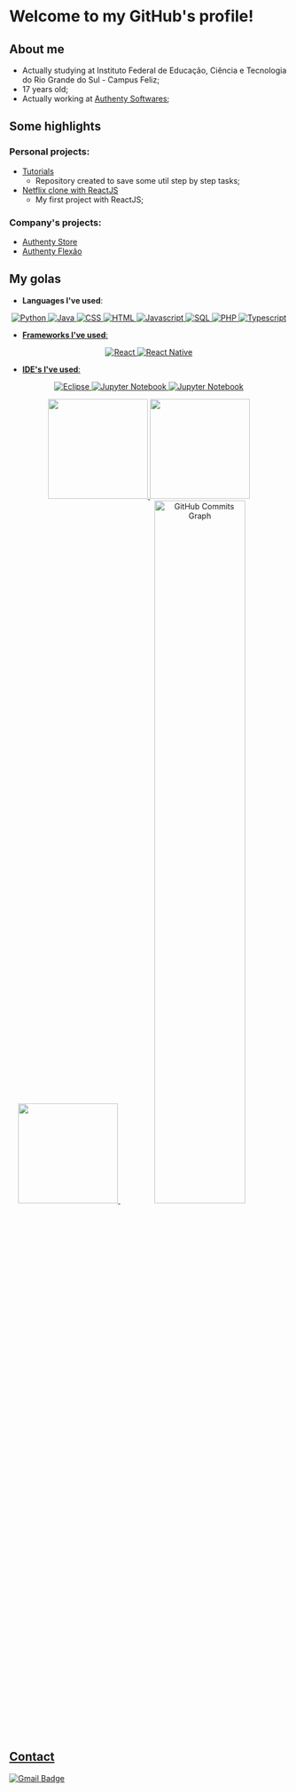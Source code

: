 # Welcome to my GitHub's profile!
## About me
* Actually studying at Instituto Federal de Educação, Ciência e Tecnologia do Rio Grande do Sul - Campus Feliz;
* 17 years old;
* Actually working at [Authenty Softwares](http://authenty.com.br);

## Some highlights
### Personal projects:
* [Tutorials](https://github.com/OtavioMaldaner/tutoriais)
  * Repository created to save some util step by step tasks;
* [Netflix clone with ReactJS](https://github.com/OtavioMaldaner/Clone-Netflix)
  * My first project with ReactJS;

### Company's projects:
* [Authenty Store](http://store.authenty.com.br/store)
* [Authenty Flexão](https://www.authenty.com.br/WebApps/FlexaoSimples/)

## My golas
* **Languages I've used**:
<p align="center">
    <a href="https://github.com/OtavioMaldaner">
    <img alt="Python" src="https://img.shields.io/badge/python-%230d1117.svg?style=for-the-badge&logo=python"/>
    <img alt="Java" src="https://img.shields.io/badge/java-%230d1117.svg?style=for-the-badge&logo=java"/>
    <img alt="CSS" src="https://img.shields.io/badge/css3-%230d1117.svg?style=for-the-badge&logo=css3&logoColor=1572B6"/>
    <img alt="HTML" src="https://img.shields.io/badge/html5-%230d1117.svg?style=for-the-badge&logo=html5"/>
    <img alt="Javascript" src="https://img.shields.io/badge/javascript-%230d1117.svg?style=for-the-badge&logo=javascript"/>
    <img alt="SQL" src="https://img.shields.io/badge/sql-%230d1117.svg?style=for-the-badge&logo=sql"/>
    <img alt="PHP" src="https://img.shields.io/badge/php-%230d1117.svg?style=for-the-badge&logo=php"/>
    <img alt="Typescript" src="https://img.shields.io/badge/typescript-%230d1117.svg?style=for-the-badge&logo=typescript"/>
</p>

* **Frameworks I've used**:
<p align="center">
    <a href="https://github.com/OtavioMaldaner">
    <img alt="React" src="https://img.shields.io/badge/react-%230d1117.svg?style=for-the-badge&logo=react"/>
    <img alt="React Native" src="https://img.shields.io/badge/react%20native-%230d1117.svg?style=for-the-badge&logo=react"/>
</p>

* **IDE's I've used**:
<p align="center">
    <a href="https://github.com/OtavioMaldaner">
    <img alt="Eclipse" src="https://img.shields.io/badge/Eclipse-%230d1117.svg?style=for-the-badge&logo=Eclipse"/>
    <img alt="Jupyter Notebook" src="https://img.shields.io/badge/jupyter-%230d1117.svg?style=for-the-badge&logo=jupyter"/>
    <img alt="Jupyter Notebook" src="https://img.shields.io/badge/Visual%20Studio%20Code-%230d1117.svg?style=for-the-badge&logo=visual-studio-code"/>
</p>

<p align="center">
    <a href="https://github.com/OtavioMaldaner">
    <img height="180em" src="https://github-readme-stats.vercel.app/api/top-langs/?username=OtavioMaldaner&layout=compact&langs_count=7&theme=transparent&hide_border=true"/>
    <img height="180em" src="https://github-readme-streak-stats.herokuapp.com?user=OtavioMaldaner&theme=github-dark-blue&hide_border=true&date_format=M%20j%5B%2C%20Y%5D&background=00000000&stroke=055edb&border=055edb&fire=055edb&ring=055edb&sideLabels=39686F&currStreakLabel=39686F&currStreakNum=39686F"/>
    <img height="180em" src="https://github-readme-stats.vercel.app/api?username=OtavioMaldaner&show_icons=true&theme=transparent&include_all_commits=true&count_private=true&hide_border=true"/>
    <img width="57%" src="https://activity-graph.herokuapp.com/graph?username=OtavioMaldaner&theme=github-dark-blue&icon_color=DAD3AF&hide_border=true&border_radius=15&bg_color=00000000&point=273638&color=055edb&line=055edb" alt="GitHub Commits Graph" />
</p>

## Contact
[![Gmail Badge](https://img.shields.io/badge/-otaviomaldaner571@gmail.com-c14438?style=flat-square&logo=Gmail&logoColor=white&link=mailto:otaviomaldaner571@gmail.com)](mailto:otaviomaldaner571@gmail.com)